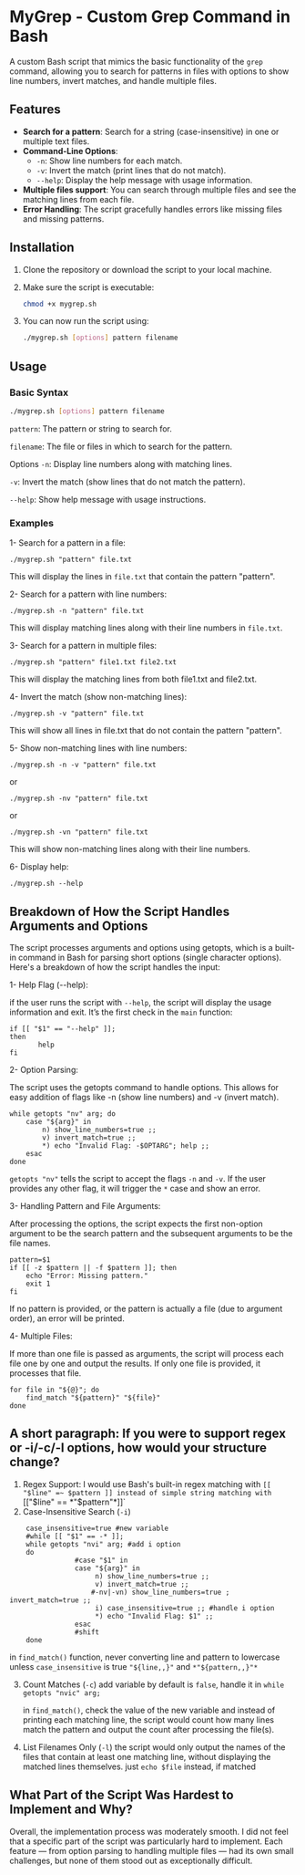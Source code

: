 # MyGrep - Custom Grep Command in Bash

A custom Bash script that mimics the basic functionality of the `grep` command, allowing you to search for patterns in files with options to show line numbers, invert matches, and handle multiple files.

## Features

- **Search for a pattern**: Search for a string (case-insensitive) in one or multiple text files.
- **Command-Line Options**:
  - `-n`: Show line numbers for each match.
  - `-v`: Invert the match (print lines that do not match).
  - `--help`: Display the help message with usage information.
- **Multiple files support**: You can search through multiple files and see the matching lines from each file.
- **Error Handling**: The script gracefully handles errors like missing files and missing patterns.

## Installation

1. Clone the repository or download the script to your local machine.

2. Make sure the script is executable:

   ```bash
   chmod +x mygrep.sh
   ```

3. You can now run the script using:
   ```bash
   ./mygrep.sh [options] pattern filename
   ```

## Usage

### Basic Syntax

```bash
./mygrep.sh [options] pattern filename
```

`pattern`: The pattern or string to search for.

`filename`: The file or files in which to search for the pattern.

Options
`-n`: Display line numbers along with matching lines.

`-v`: Invert the match (show lines that do not match the pattern).

`--help`: Show help message with usage instructions.

### Examples

1- Search for a pattern in a file:

`./mygrep.sh "pattern" file.txt`

This will display the lines in `file.txt` that contain the pattern "pattern".

2- Search for a pattern with line numbers:

`./mygrep.sh -n "pattern" file.txt`

This will display matching lines along with their line numbers in `file.txt`.

3- Search for a pattern in multiple files:

`./mygrep.sh "pattern" file1.txt file2.txt`

This will display the matching lines from both file1.txt and file2.txt.

4- Invert the match (show non-matching lines):

`./mygrep.sh -v "pattern" file.txt`

This will show all lines in file.txt that do not contain the pattern "pattern".

5- Show non-matching lines with line numbers:

`./mygrep.sh -n -v "pattern" file.txt`

or

`./mygrep.sh -nv "pattern" file.txt`

or

`./mygrep.sh -vn "pattern" file.txt`

This will show non-matching lines along with their line numbers.

6- Display help:

`./mygrep.sh --help`

## Breakdown of How the Script Handles Arguments and Options

The script processes arguments and options using getopts, which is a built-in command in Bash for parsing short options (single character options). Here's a breakdown of how the script handles the input:

1- Help Flag (--help):

if the user runs the script with `--help`, the script will display the usage information and exit. It’s the first check in the `main` function:

```
if [[ "$1" == "--help" ]];
then
       help
fi
```

2- Option Parsing:

The script uses the getopts command to handle options. This allows for easy addition of flags like -n (show line numbers) and -v (invert match).

```
while getopts "nv" arg; do
    case "${arg}" in
        n) show_line_numbers=true ;;
        v) invert_match=true ;;
        *) echo "Invalid Flag: -$OPTARG"; help ;;
    esac
done
```

`getopts "nv"` tells the script to accept the flags `-n` and `-v`. If the user provides any other flag, it will trigger the `*` case and show an error.

3- Handling Pattern and File Arguments:

After processing the options, the script expects the first non-option argument to be the search pattern and the subsequent arguments to be the file names.

```
pattern=$1
if [[ -z $pattern || -f $pattern ]]; then
    echo "Error: Missing pattern."
    exit 1
fi
```

If no pattern is provided, or the pattern is actually a file (due to argument order), an error will be printed.

4- Multiple Files:

If more than one file is passed as arguments, the script will process each file one by one and output the results. If only one file is provided, it processes that file.

```
for file in "${@}"; do
    find_match "${pattern}" "${file}"
done
```

## A short paragraph: If you were to support regex or -i/-c/-l options, how would your structure change?

1.  Regex Support:
    I would use
    Bash's built-in regex matching with `[[ "$line" =~ $pattern ]] instead of simple string matching with `[["$line" == *"$pattern"*]]`
2.  Case-Insensitive Search (`-i`)

```
    case_insensitive=true #new variable
    #while [[ "$1" == -* ]];
    while getopts "nvi" arg; #add i option
    do
                #case "$1" in
                case "${arg}" in
                     n) show_line_numbers=true ;;
                     v) invert_match=true ;;
                    #-nv|-vn) show_line_numbers=true ; invert_match=true ;;
                     i) case_insensitive=true ;; #handle i option
                     *) echo "Invalid Flag: $1" ;;
                esac
                #shift
    done
```

in `find_match()` function, never converting line and pattern to lowercase unless
`case_insensitive` is true `"${line,,}"` and `*"${pattern,,}"*`

3. Count Matches (`-c`)
   add variable by default is `false`, handle it in `while getopts "nvic" arg;`

   in `find_match()`, check the value of the new variable and instead of printing each matching line, the script would count how many lines match the pattern and output the count after processing the file(s).

4. List Filenames Only (`-l`)
   the script would only output the names of the files that contain at least one matching line, without displaying the matched lines themselves.
   just `echo $file` instead, if matched

## What Part of the Script Was Hardest to Implement and Why?

Overall, the implementation process was moderately smooth. I did not feel that a specific part of the script was particularly hard to implement. Each feature — from option parsing to handling multiple files — had its own small challenges, but none of them stood out as exceptionally difficult.
